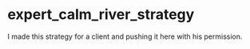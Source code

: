 # expert_calm_river_strategy
I made this strategy for a client and pushing it here with his permission.
